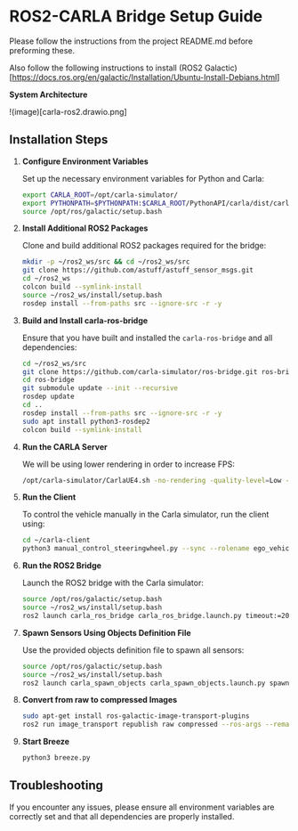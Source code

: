 # ROS2-CARLA Bridge Setup Guide

Please follow the instructions from the project README.md before preforming these.

Also follow the following instructions to install (ROS2 Galactic)[https://docs.ros.org/en/galactic/Installation/Ubuntu-Install-Debians.html]

**System Architecture**

!(image)[carla-ros2.drawio.png]

## Installation Steps

1. **Configure Environment Variables**

   Set up the necessary environment variables for Python and Carla:

   ```bash
   export CARLA_ROOT=/opt/carla-simulator/
   export PYTHONPATH=$PYTHONPATH:$CARLA_ROOT/PythonAPI/carla/dist/carla-0.9.13-py3.7-linux-x86_64.egg:$CARLA_ROOT/PythonAPI/carla
   source /opt/ros/galactic/setup.bash
   ```

2. **Install Additional ROS2 Packages**

   Clone and build additional ROS2 packages required for the bridge:

   ```bash
   mkdir -p ~/ros2_ws/src && cd ~/ros2_ws/src
   git clone https://github.com/astuff/astuff_sensor_msgs.git
   cd ~/ros2_ws
   colcon build --symlink-install
   source ~/ros2_ws/install/setup.bash
   rosdep install --from-paths src --ignore-src -r -y
   ```

3. **Build and Install carla-ros-bridge**

   Ensure that you have built and installed the `carla-ros-bridge` and all dependencies:

   ```bash
   cd ~/ros2_ws/src
   git clone https://github.com/carla-simulator/ros-bridge.git ros-bridge
   cd ros-bridge
   git submodule update --init --recursive
   rosdep update
   cd ..
   rosdep install --from-paths src --ignore-src -r -y
   sudo apt install python3-rosdep2
   colcon build --symlink-install
   ```

4. **Run the CARLA Server**

   We will be using lower rendering in order to increase FPS:

   ```bash
   /opt/carla-simulator/CarlaUE4.sh -no-rendering -quality-level=Low -prefernvidia 

   ```

5. **Run the Client**

   To control the vehicle manually in the Carla simulator, run the client using:

   ```bash
   cd ~/carla-client
   python3 manual_control_steeringwheel.py --sync --rolename ego_vehicle --filter vehicle.tesla.model3 -i can0
   ```

6. **Run the ROS2 Bridge**

   Launch the ROS2 bridge with the Carla simulator:

   ```bash
   source /opt/ros/galactic/setup.bash
   source ~/ros2_ws/install/setup.bash
   ros2 launch carla_ros_bridge carla_ros_bridge.launch.py timeout:=20000 register_all_sensors:=false synchronous_mode:=false passive:=true
   ```

7. **Spawn Sensors Using Objects Definition File**

   Use the provided objects definition file to spawn all sensors:

   ```bash
   source /opt/ros/galactic/setup.bash
   source ~/ros2_ws/install/setup.bash
   ros2 launch carla_spawn_objects carla_spawn_objects.launch.py spawn_sensors_only:=True objects_definition_file:=ros2-sensors/objects.json
   ```

8. **Convert from raw to compressed Images**

   ```bash
   sudo apt-get install ros-galactic-image-transport-plugins
   ros2 run image_transport republish raw compressed --ros-args --remap in:=/carla/ego_vehicle/rgb_view/image --remap out/compressed:=/carla/ego_vehicle/rgb_view/compressed_image
   ```

9. **Start Breeze**

   ```bash
   python3 breeze.py
   ```

## Troubleshooting

If you encounter any issues, please ensure all environment variables are correctly set and that all dependencies are properly installed.
